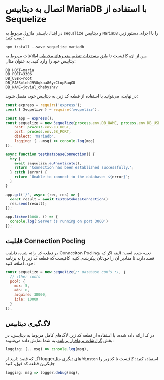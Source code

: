 # اتصال به دیتابیس MariaDB با استفاده از Sequelize

در ابتدا، بایستی ماژول مربوط به `sequelize` و دیتابیس `MariaDB` را با اجرای دستور زیر، نصب کنید:

```
npm install --save sequelize mariadb 
```

پس از آن، کافیست تا طبق [مستندات تنظیم متغیرهای محیطی](../../../../details/envs.md) اطلاعات مربوط به دیتابیس خود را وارد کنید. به عنوان مثال:

```
DB_HOST=maria
DB_PORT=3306
DB_USER=root
DB_PASS=lnhJ9VUqkaa86ynCtopRaqOU
DB_NAME=jovial_chebyshev
```

در نهایت، می‌توانید با استفاده از قطعه کد زیر، به دیتابیس خود، متصل شوید:

```js
const express = require('express');
const { Sequelize } = require('sequelize');

const app = express();
const sequelize = new Sequelize(process.env.DB_NAME, process.env.DB_USER, process.env.DB_PASS, {
    host: process.env.DB_HOST,
    port: process.env.DB_PORT,
    dialect: 'mariadb',
    logging: (...msg) => console.log(msg)
}); 

async function testDatabaseConnection() {
  try {
    await sequelize.authenticate();
    return 'Connection has been established successfully.';
  } catch (error) {
    return `Unable to connect to the database: ${error}`;
  }
}

app.get('/', async (req, res) => {
  const result = await testDatabaseConnection();
  res.send(result);
});

app.listen(3000, () => {
  console.log('Server is running on port 3000');
});
```

## قابلیت Connection Pooling

در قطعه کد ارائه شده، قابلیت Conneciton Pooling، تعبیه شده است؛ البته اگر که قصد دارید تا مقادیر آن را خودتان پیکربندی کنید، کافیست که قطعه کد زیر را به برنامه خود، اضافه کنید:

```js
const sequelize = new Sequelize(/* database confs */, {
  // other confs
  pool: {
    max: 5,
    min: 0,
    acquire: 30000,
    idle: 10000
  }
});
```

## لاگ‌گیری دیتابیس

در کد ارائه داده شده، با استفاده از قطعه کد زیر، لاگ‌های کامل مربوط به دیتابیس، در بخش [گزارشات نرم‌افزار برنامه](../../../../../details/observations/software.md)، به شما نمایش داده می‌شوند:

```js
logging: (...msg) => console.log(msg),
```

اگر که قصد دارید از loggerهای دیگری مثل `Winston` استفاده کنید؛ کافیست تا کد زیر را جایگزین قطعه کد فوق، کنید:

```js
logging: msg => logger.debug(msg),
```






